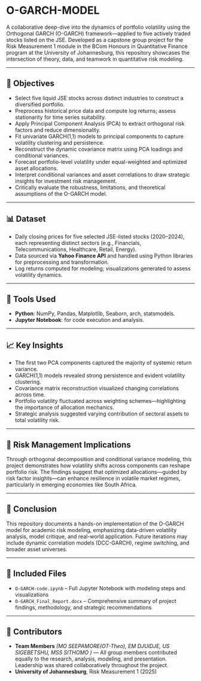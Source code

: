 # O-GARCH-MODEL
A collaborative deep-dive into the dynamics of portfolio volatility using the Orthogonal GARCH (O-GARCH) framework—applied to five actively traded stocks listed on the JSE. Developed as a capstone group project for the Risk Measurement 1 module in the BCom Honours in Quantitative Finance program at the University of Johannesburg, this repository showcases the intersection of theory, data, and teamwork in quantitative risk modeling.

---

## 🎯 Objectives
- Select five liquid JSE stocks across distinct industries to construct a diversified portfolio.
- Preprocess historical price data and compute log returns; assess stationarity for time series suitability.  
- Apply Principal Component Analysis (PCA) to extract orthogonal risk factors and reduce dimensionality. 
- Fit univariate GARCH(1,1) models to principal components to capture volatility clustering and persistence. 
- Reconstruct the dynamic covariance matrix using PCA loadings and conditional variances.  
- Forecast portfolio-level volatility under equal-weighted and optimized asset allocations. 
- Interpret conditional variances and asset correlations to draw strategic insights for investment risk management.
- Critically evaluate the robustness, limitations, and theoretical assumptions of the O-GARCH model.

---

## 📊 Dataset
- Daily closing prices for five selected JSE-listed stocks (2020–2024), each representing distinct sectors (e.g., Financials, Telecommunications, Healthcare, Retail, Energy).
- Data sourced via **Yahoo Finance API** and handled using Python libraries for preprocessing and transformation.
- Log returns computed for modeling; visualizations generated to assess volatility dynamics.

---

## 🧠 Tools Used
- **Python**: NumPy, Pandas, Matplotlib, Seaborn, arch, statsmodels. 
- **Jupyter Notebook**: for code execution and analysis. 

---

## 📈 Key Insights 
- The first two PCA components captured the majority of systemic return variance.  
- GARCH(1,1) models revealed strong persistence and evident volatility clustering. 
- Covariance matrix reconstruction visualized changing correlations across time. 
- Portfolio volatility fluctuated across weighting schemes—highlighting the importance of allocation mechanics.
- Strategic analysis suggested varying contribution of sectoral assets to total volatility risk.

---

## 💼 Risk Management Implications
Through orthogonal decomposition and conditional variance modeling, this project demonstrates how volatility shifts across components can reshape portfolio risk. The findings suggest that optimized allocations—guided by risk factor insights—can enhance resilience in volatile market regimes, particularly in emerging economies like South Africa.

---

## 📝 Conclusion
This repository documents a hands-on implementation of the O-GARCH model for academic risk modeling, emphasizing data-driven volatility analysis, model critique, and real-world application. Future iterations may include dynamic correlation models (DCC-GARCH), regime switching, and broader asset universes.

---

## 📂 Included Files
- `O-GARCH-code.ipynb` – Full Jupyter Notebook with modeling steps and visualizations  
- `O-GARCH_Final_Report.docx` – Comprehensive summary of project findings, methodology, and strategic recommendations

---

## 👥 Contributors
- **Team Members** *(MO SEEPAMORE(OT-Theo), EM DJUIDJE, US SIGEBETSHU, MSS SITHOMO )* — All group members contributed equally to the research, analysis, modeling, and presentation. Leadership was shared collaboratively throughout the project.  
- **University of Johannesburg**, Risk Measurement 1 (2025)

